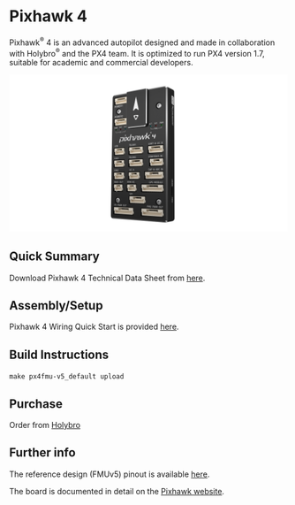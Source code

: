 # Pixhawk 4 

Pixhawk<sup>&reg;</sup> 4 is an advanced autopilot designed and made in collaboration with Holybro<sup>&reg;</sup> and the PX4 team. It is optimized to run PX4 version 1.7, suitable for academic and commercial developers. 

![Pixhawk4 Image](../../assets/hardware/hardware-pixhawk4.png)

## Quick Summary

Download Pixhawk 4 Technical Data Sheet from [here](https://github.com/PX4/Hardware/blob/master/FMUv5/Pixhawk4-Datasheet.pdf).


## Assembly/Setup 

Pixhawk 4 Wiring Quick Start is provided [here](../assembly/quick_start_pixhawk4.md).


## Build Instructions

`make px4fmu-v5_default upload`


## Purchase
Order from [Holybro](http://www.holybro.com/product/55)


## Further info

The reference design (FMUv5) pinout is available [here](https://docs.google.com/spreadsheets/d/1-n0__BYDedQrc_2NHqBenG1DNepAgnHpSGglke-QQwY/edit#gid=912976165). 
<!-- save the final pinout in PX4 hardware: https://github.com/PX4/Hardware/blob/master/FMUv5/FMUv5_stm32_pinout.xlsx-->

The board is documented in detail on the [Pixhawk website](../flight_controller/pixhawk4_website.md). 
<!-- update the pixhawk.org url  https://pixhawk.org/modules/pixhawk4-->